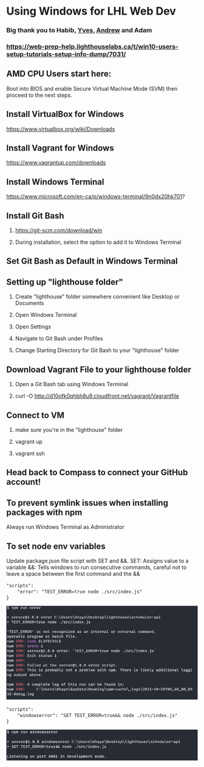 # Using Windows for LHL Web Dev

### Big thank you to Habib, [Yves](https://github.com/ycandau), [Andrew](https://github.com/ahSOLO) and Adam
### https://web-prep-help.lighthouselabs.ca/t/win10-users-setup-tutorials-setup-info-dump/7031/

## AMD CPU Users start here: 

Boot into BIOS and enable Secure Virtual Machine Mode (SVM) then proceed to the next steps.


## Install VirtualBox for Windows
https://www.virtualbox.org/wiki/Downloads

## Install Vagrant for Windows

https://www.vagrantup.com/downloads 

## Install Windows Terminal

https://www.microsoft.com/en-ca/p/windows-terminal/9n0dx20hk701? 

## Install Git Bash

1.	https://git-scm.com/download/win 

2.	During installation, select the option to add it to Windows Terminal

##	Set Git Bash as Default in Windows Terminal

## Setting up "lighthouse folder"	

1. Create "lighthouse" folder somewhere convenient like Desktop or Documents

2. Open Windows Terminal

3. Open Settings 

4.	Navigate to Git Bash under Profiles

5.	Change Starting Directory for Git Bash to your "lighthouse" folder

##	Download Vagrant File to your lighthouse folder

1.	Open a Git Bash tab using Windows Terminal

2.	curl -O http://d10ofk0qhbh8u9.cloudfront.net/vagrant/Vagrantfile

##	Connect to VM

1.	make sure you're in the "lighthouse" folder

2.	vagrant up

3.	vagrant ssh

## Head back to Compass to connect your GitHub account!

## To prevent symlink issues when installing packages with npm
Always run Windows Terminal as Administrator

## To set node env variables
Update package.json file script with SET and &&.
SET: Assigns value to a variable
&&: Tells windows to run consecutive commands, careful not to leave a space between the first command and the &&

```
"scripts":
    "error": "TEST_ERROR=true node ./src/index.js"
}
```
![Default script](https://github.com/bloomfieldj/tips/blob/main/env.jpg?raw=true)

```
"scripts":
    "windowserror": "SET TEST_ERROR=true&& node ./src/index.js"
}
```
![Windows script](https://github.com/bloomfieldj/tips/blob/main/envfix.jpg?raw=true)
